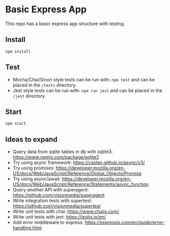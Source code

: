 # Basic Express App

This repo has a basic express app structure with testing.

## Install
`npm install`

## Test
* Mocha/Chai/Sinon style tests can be run with: `npm test` and can be placed in the `/tests` directory.
* Jest style tests can be run with: `npm run jest` and can be placed in the `/jest` directory.

## Start
`npm start`

## Ideas to expand
* Query data from sqlite tables in db with sqlite3: https://www.npmjs.com/package/sqlite3
* Try using async framework: https://caolan.github.io/async/v3/
* Try using promises: https://developer.mozilla.org/en-US/docs/Web/JavaScript/Reference/Global_Objects/Promise
* Try using async/await: https://developer.mozilla.org/en-US/docs/Web/JavaScript/Reference/Statements/async_function
* Query another API with superagent: https://github.com/visionmedia/superagent
* Write integration tests with supertest: https://github.com/visionmedia/supertest
* Write unit tests with chai: https://www.chaijs.com/
* Write unit tests with jest: https://jestjs.io/en/
* Add error middleware to express: https://expressjs.com/en/guide/error-handling.html
